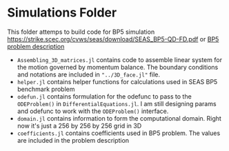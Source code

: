 # Simulations Folder

This folder attemps to build code for BP5 simulation https://strike.scec.org/cvws/seas/download/SEAS_BP5-QD-FD.pdf
or [BP5 problem description](../Notebooks/SEAS_BP5-QD-FD.pdf)

- ``Assembling_3D_matrices.jl`` contains code to assemble linear system for the motion governed by momentum balance. The boundary conditions and notations are included in ``"../3D_face.jl"`` file.
- ``helper.jl`` contains helper functions for calculations used in SEAS BP5 benchmark problem
- ``odefun.jl`` contains formulation for the odefunc to pass to the ``ODEProblem()`` in ``DifferentialEquations.jl``. I am still designing params and odefunc to work with the ``ODEProblem()`` interface.
- ``domain.jl`` contains information to form the computational domain. Right now it's just a 256 by 256 by 256 grid in 3D
- ``coefficients.jl`` contains coefficients used in BP5 problem. The values are included in the problem description